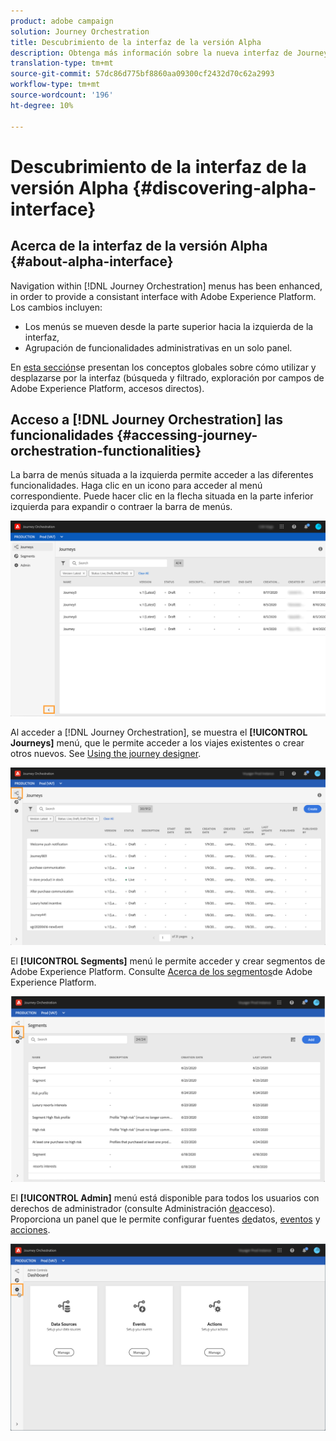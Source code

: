 ```yaml
---
product: adobe campaign
solution: Journey Orchestration
title: Descubrimiento de la interfaz de la versión Alpha
description: Obtenga más información sobre la nueva interfaz de Journey Orchestration.
translation-type: tm+mt
source-git-commit: 57dc86d775bf8860aa09300cf2432d70c62a2993
workflow-type: tm+mt
source-wordcount: '196'
ht-degree: 10%

---
```



# Descubrimiento de la interfaz de la versión Alpha {#discovering-alpha-interface}

## Acerca de la interfaz de la versión Alpha {#about-alpha-interface}

Navigation within [!DNL Journey Orchestration] menus has been enhanced, in order to provide a consistant interface with Adobe Experience Platform. Los cambios incluyen:

* Los menús se mueven desde la parte superior hacia la izquierda de la interfaz,
* Agrupación de funcionalidades administrativas en un solo panel.

En [esta sección](../about/user-interface.md)se presentan los conceptos globales sobre cómo utilizar y desplazarse por la interfaz (búsqueda y filtrado, exploración por campos de Adobe Experience Platform, accesos directos).

## Acceso a [!DNL Journey Orchestration] las funcionalidades {#accessing-journey-orchestration-functionalities}

La barra de menús situada a la izquierda permite acceder a las diferentes funcionalidades. Haga clic en un icono para acceder al menú correspondiente. Puede hacer clic en la flecha situada en la parte inferior izquierda para expandir o contraer la barra de menús.

![](../assets/interface-journeys2.png)

Al acceder a [!DNL Journey Orchestration], se muestra el **[!UICONTROL Journeys]** menú, que le permite acceder a los viajes existentes o crear otros nuevos. See [Using the journey designer](../building-journeys/using-the-journey-designer.md).

![](../assets/interface-journeys.png)

El **[!UICONTROL Segments]** menú le permite acceder y crear segmentos de Adobe Experience Platform. Consulte [Acerca de los segmentos](../segment/about-segments.md)de Adobe Experience Platform.

![](../assets/interface-segments.png)

El **[!UICONTROL Admin]** menú está disponible para todos los usuarios con derechos de administrador (consulte Administración [de](../about/access-management.md)acceso). Proporciona un panel que le permite configurar fuentes [de](../datasource/about-data-sources.md)datos, [eventos](../event/about-events.md) y [acciones](../action/action.md).

![](../assets/interface-admin-dashboard.png)

